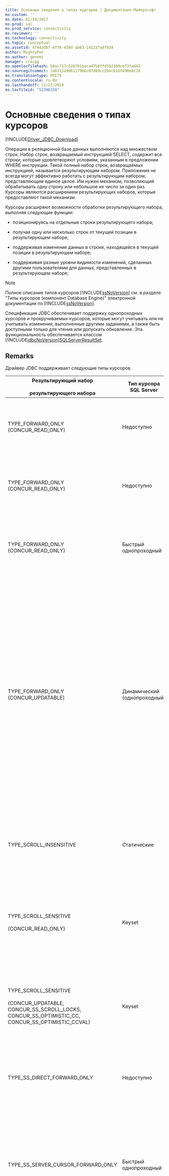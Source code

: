```yaml
---
title: Основные сведения о типах курсоров | Документация Майкрософт
ms.custom: ''
ms.date: 01/19/2017
ms.prod: sql
ms.prod_service: connectivity
ms.reviewer: ''
ms.technology: connectivity
ms.topic: conceptual
ms.assetid: 4f4d3db7-4f76-450d-ab63-141237a4f034
author: MightyPen
ms.author: genemi
manager: craigg
ms.openlocfilehash: b9ac737c528701baca47b8ffd592389cef3fad45
ms.sourcegitcommit: 1ab115a906117966c07d89cc2becb1bf690e8c78
ms.translationtype: MTE75
ms.contentlocale: ru-RU
ms.lasthandoff: 11/27/2018
ms.locfileid: "52396338"
---
```

# <a name="understanding-cursor-types"></a>Основные сведения о типах курсоров
[!INCLUDE[Driver_JDBC_Download](../../includes/driver_jdbc_download.md)]

  Операции в реляционной базе данных выполняются над множеством строк. Набор строк, возвращаемый инструкцией SELECT, содержит все строки, которые удовлетворяют условиям, указанным в предложении WHERE инструкции. Такой полный набор строк, возвращаемых инструкцией, называется результирующим набором. Приложения не всегда могут эффективно работать с результирующим набором, представляющим единое целое. Им нужен механизм, позволяющий обрабатывать одну строку или небольшое их число за один раз. Курсоры являются расширением результирующих наборов, которые предоставляют такой механизм.  
  
 Курсоры расширяют возможности обработки результирующего набора, выполняя следующие функции:  
  
-   позиционируясь на отдельные строки результирующего набора;  
  
-   получая одну или несколько строк от текущей позиции в результирующем наборе;  
  
-   поддерживая изменение данных в строке, находящейся в текущей позиции в результирующем наборе;  
  
-   поддерживая разные уровни видимости изменений, сделанных другими пользователями для данных, представленных в результирующем наборе;  
  
> [!NOTE]  
>  Полное описание типов курсоров [!INCLUDE[ssNoVersion](../../includes/ssnoversion-md.md)] см. в разделе "Типы курсоров (компонент Database Engine)" электронной документации по [!INCLUDE[ssNoVersion](../../includes/ssnoversion-md.md)].  
  
 Спецификация JDBC обеспечивает поддержку однопроходных курсоров и прокручиваемых курсоров, которые могут учитывать или не учитывать изменения, выполненные другими заданиями, а также быть доступными только для чтения или допускать обновление. Эта функциональность обеспечивается классом [!INCLUDE[jdbcNoVersion](../../includes/jdbcnoversion_md.md)][SQLServerResultSet](../../connect/jdbc/reference/sqlserverresultset-class.md).  
  
## <a name="remarks"></a>Remarks  
 Драйвер JDBC поддерживает следующие типы курсоров.  
  
|Результирующий набор<br /><br /> результирующего набора|Тип курсора SQL Server|Характеристики|select<br /><br /> Метод|Буферизация<br /><br /> ответов|Описание|  
|------------------------------------|----------------------------|---------------------|-----------------------|----------------------------|-----------------|  
|TYPE_FORWARD_ONLY (CONCUR_READ_ONLY)|Недоступно|Однонаправленный, только для чтения|direct|переполненные|Приложение выполняет один (однонаправленный) проход по результирующему набору. Этот режим активен по умолчанию и действует аналогично курсору TYPE_SS_DIRECT_FORWARD_ONLY. Драйвер считывает весь результирующий набор с сервера в память во время выполнения инструкции.|  
|TYPE_FORWARD_ONLY (CONCUR_READ_ONLY)|Недоступно|Однонаправленный, только для чтения|direct|adaptive|Приложение выполняет один (однонаправленный) проход по результирующему набору. Работает аналогично курсору TYPE_SS_DIRECT_FORWARD_ONLY. Драйвер считывает строки с сервера по мере того как приложение запрашивает строки. Это позволяет снизить загрузку памяти на стороне клиента.|  
|TYPE_FORWARD_ONLY (CONCUR_READ_ONLY)|Быстрый однопроходный|Однонаправленный, только для чтения|курсор|Недоступно|Приложение должно выполнить один (однонаправленный) проход по результирующему набору, используя серверный курсор. Работает аналогично курсору TYPE_SS_SERVER_CURSOR_FORWARD_ONLY.<br /><br /> Строки извлекаются с сервера блоками, размер которых определяется размером выборки.|  
|TYPE_FORWARD_ONLY (CONCUR_UPDATABLE)|Динамический (однопроходный)|Однопроходный, обновляемый|Недоступно|Недоступно|Приложение должно выполнить один (однонаправленный) проход по результирующему набору, чтобы обновить одну или несколько строк.<br /><br /> Строки извлекаются с сервера блоками, размер которых определяется размером выборки.<br /><br /> По умолчанию размер выборки фиксируется, когда приложение вызывает метод [setFetchSize](../../connect/jdbc/reference/setfetchsize-method-sqlserverresultset.md) объекта [SQLServerResultSet](../../connect/jdbc/reference/sqlserverresultset-class.md).<br /><br /> **Примечание**. Драйвер JDBC предоставляет функцию адаптивной буферизации, которая позволяет получать результаты выполнения инструкций от [!INCLUDE[ssNoVersion](../../includes/ssnoversion-md.md)] по запросу приложения, а не все сразу. Например, если приложение должно получить данные, которые не могут полностью разместиться в памяти приложения, адаптивная буферизация позволяет клиентскому приложению получать значения в виде потока. По умолчанию в драйвере применяется режим "**adaptive**". Однако, чтобы включить адаптивную буферизацию для однопроходных обновляемых результирующих наборов, приложение должно явно вызвать метод [setResponseBuffering](../../connect/jdbc/reference/setresponsebuffering-method-sqlserverstatement.md) объекта [SQLServerStatement](../../connect/jdbc/reference/sqlserverstatement-class.md), предоставив значение типа **String** ("**adaptive"**). Образец кода см. в разделе [обновление большой образец данных](../../connect/jdbc/updating-large-data-sample.md).|  
|TYPE_SCROLL_INSENSITIVE|Статические|Прокручиваемый, без поддержки обновления.<br /><br /> Внешние операции обновления, вставки и удаления строк не видимы.|Недоступно|Недоступно|Приложению требуется моментальный снимок базы данных. Результирующий набор не поддерживает обновление. Поддерживается только CONCUR_READ_ONLY.  Все остальные типы параллелизмы в случае использования с этим типом курсора вызывают исключение.<br /><br /> Строки извлекаются с сервера блоками, размер которых определяется размером выборки.|  
|TYPE_SCROLL_SENSITIVE<br /><br /> (CONCUR_READ_ONLY)|Keyset|Прокручиваемый, только для чтения. Внешние обновления строки являются видимыми, а операции удаления отображаются как отсутствующие данные.<br /><br /> Внешние операции вставки невидимы.|Недоступно|Недоступно|Приложению должны быть видимы только измененные данные для существующих строк.<br /><br /> Строки извлекаются с сервера блоками, размер которых определяется размером выборки.|  
|TYPE_SCROLL_SENSITIVE<br /><br /> (CONCUR_UPDATABLE, CONCUR_SS_SCROLL_LOCKS, CONCUR_SS_OPTIMISTIC_CC, CONCUR_SS_OPTIMISTIC_CCVAL)|Keyset|Прокручиваемый, обновляемый.<br /><br /> Внешние и внутренние обновления строки являются видимыми, а операции удаления отображаются как отсутствующие данные; операции вставки невидимы.|Недоступно|Недоступно|Приложение может изменять данные в существующих строках с помощью объекта ResultSet. Приложению также должны быть видимы изменения в строках, выполненные другими пользователями вне объекта ResultSet.<br /><br /> Строки извлекаются с сервера блоками, размер которых определяется размером выборки.|  
|TYPE_SS_DIRECT_FORWARD_ONLY|Недоступно|Однонаправленный, только для чтения|Недоступно|Полная или адаптивная|Целое значение = 2003. Предоставляет клиентский курсор, доступный только для чтения, с полной буферизацией. Серверный курсор не создается.<br /><br /> Поддерживается только тип параллелизма CONCUR_READ_ONLY. Все остальные типы параллелизмы в случае использования с этим типом курсора вызывают исключение.|  
|TYPE_SS_SERVER_CURSOR_FORWARD_ONLY|Быстрый однопроходный|Однонаправленный|Недоступно|Недоступно|Целое значение = 2004. Быстрый режим, доступ ко всем данным выполняется с помощью серверного курсора. В случае использования с типом параллелизма CONCUR_UPDATABLE возможно обновление.<br /><br /> Строки извлекаются с сервера блоками, размер которых определяется размером выборки.<br /><br /> Чтобы включить адаптивную буферизацию в этом случае, приложение должно явно вызвать метод [setResponseBuffering](../../connect/jdbc/reference/setresponsebuffering-method-sqlserverstatement.md) объекта [SQLServerStatement](../../connect/jdbc/reference/sqlserverstatement-class.md), указав значение типа **String** ("**adaptive"**). Образец кода см. в разделе [обновление большой образец данных](../../connect/jdbc/updating-large-data-sample.md).|  
|TYPE_SS_SCROLL_STATIC|Статические|Не отражает обновления, выполненные другими пользователями.|Недоступно|Недоступно|Целое значение = 1004. Приложению требуется моментальный снимок базы данных. Это синоним [!INCLUDE[ssNoVersion](../../includes/ssnoversion-md.md)] для типа JDBC TYPE_SCROLL_INSENSITIVE, который имеет те же параметры параллелизма по умолчанию.<br /><br /> Строки извлекаются с сервера блоками, размер которых определяется размером выборки.|  
|TYPE_SS_SCROLL_KEYSET<br /><br /> (CONCUR_READ_ONLY)|Keyset|Прокручиваемый, только для чтения. Внешние обновления строки являются видимыми, а операции удаления отображаются как отсутствующие данные.<br /><br /> Внешние операции вставки невидимы.|Недоступно|Недоступно|Целое значение = 1005. Приложению должны быть видимы только измененные данные для существующих строк. Это синоним [!INCLUDE[ssNoVersion](../../includes/ssnoversion-md.md)] для типа JDBC TYPE_SCROLL_SENSITIVE, который имеет те же параметры параллелизма по умолчанию.<br /><br /> Строки извлекаются с сервера блоками, размер которых определяется размером выборки.|  
|TYPE_SS_SCROLL_KEYSET<br /><br /> (CONCUR_UPDATABLE, CONCUR_SS_SCROLL_LOCKS, CONCUR_SS_OPTIMISTIC_CC, CONCUR_SS_OPTIMISTIC_CCVAL)|Keyset|Прокручиваемый, обновляемый.<br /><br /> Внешние и внутренние обновления строки являются видимыми, а операции удаления отображаются как отсутствующие данные; операции вставки невидимы.|Недоступно|Недоступно|Целое значение = 1005. Приложение должно изменять данные, или для него должны быть видимыми измененные данные для существующих строк. Это синоним [!INCLUDE[ssNoVersion](../../includes/ssnoversion-md.md)] для типа JDBC TYPE_SCROLL_SENSITIVE, который имеет те же параметры параллелизма по умолчанию.<br /><br /> Строки извлекаются с сервера блоками, размер которых определяется размером выборки.|  
|TYPE_SS_SCROLL_DYNAMIC<br /><br /> (CONCUR_READ_ONLY)|Динамический|Прокручиваемый, только для чтения.<br /><br /> Внешние операции обновления и вставки строк являются видимыми, а операции удаления представляются как временно отсутствующие данные в текущем буфере выборки.|Недоступно|Недоступно|Целое значение = 1006. Приложению должны быть видимы измененные данные для существующих строк, а также вставленные и обновленные строки за время существования курсора.<br /><br /> Строки извлекаются с сервера блоками, размер которых определяется размером выборки.|  
|TYPE_SS_SCROLL_DYNAMIC<br /><br /> (CONCUR_UPDATABLE, CONCUR_SS_SCROLL_LOCKS, CONCUR_SS_OPTIMISTIC_CC, CONCUR_SS_OPTIMISTIC_CCVAL)|Динамический|Прокручиваемый, обновляемый.<br /><br /> Внешние и внутренние операции обновления и вставки строк являются видимыми, а операции удаления представляются как временно отсутствующие данные в текущем буфере выборки.|Недоступно|Недоступно|Целое значение = 1006. Приложение может изменять данные для существующих строк, а также вставлять и удалять строки с помощью объекта ResultSet. Приложению также должны быть видимы изменения в строках, операции вставки и удаления, выполненные другими пользователями вне объекта ResultSet.<br /><br /> Строки извлекаются с сервера блоками, размер которых определяется размером выборки.|  
  
## <a name="cursor-positioning"></a>Позиционирование курсоров  
 Курсоры TYPE_FORWARD_ONLY, TYPE_SS_DIRECT_FORWARD_ONLY и TYPE_SS_SERVER_CURSOR_FORWARD_ONLY поддерживают только метод позиционирования [next](../../connect/jdbc/reference/next-method-sqlserverresultset.md).  
  
 Курсор TYPE_SS_SCROLL_DYNAMIC не поддерживает методы [absolute](../../connect/jdbc/reference/absolute-method-sqlserverresultset.md) и [getRow](../../connect/jdbc/reference/getrow-method-sqlserverresultset.md). Действие метода absolute можно приблизительно заменить сочетанием вызова методов [first](../../connect/jdbc/reference/first-method-sqlserverresultset.md) и [relative](../../connect/jdbc/reference/relative-method-sqlserverresultset.md) для динамических курсоров.  
  
 Метод getRow поддерживается только курсорами TYPE_FORWARD_ONLY, TYPE_SS_DIRECT_FORWARD_ONLY, TYPE_SS_SERVER_CURSOR_FORWARD_ONLY, TYPE_SS_SCROLL_KEYSET и TYPE_SS_SCROLL_STATIC. Метод getRow для всех типов однопроходных курсоров возвращает количество строк, считанных в курсоре на данный момент.  
  
> [!NOTE]  
>  Если приложение выполняет неподдерживаемый вызов позиционирования курсора или неподдерживаемый вызов метода getRow, возникает исключение с сообщением "Запрошенная операция не поддерживается с этим типом курсора".  
  
 Доступ к удаленным строкам предоставляется только курсорами TYPE_SS_SCROLL_KEYSET и эквивалентными курсорами TYPE_SCROLL_SENSITIVE. Если курсор позиционируется в удаленной строке, то значения столбцов недоступны, а метод [rowDeleted](../../connect/jdbc/reference/rowdeleted-method-sqlserverresultset.md) возвращает значение True. Вызовы метода get\<Type> приводят к созданию исключения с сообщением "Не удается получить значение из удаленной строки". Удаленные строки нельзя обновлять. Если вызвать метод update\<Type> для удаленной строки, создается исключение с сообщением "Не удается обновить удаленную строку". Курсор TYPE_SS_SCROLL_DYNAMIC работает аналогичным образом, пока не выходит за пределы текущего буфера выборки.  
  
 Однопроходные и динамические курсоры предоставляют доступ к удаленным строкам аналогичным образом, но только при условии, что курсоры остаются доступными в буфере выборки. Для однопроходных курсоров это реализуется довольно очевидным образом. Для динамических курсоров ситуация усложняется в случае, когда размер выборки превышает 1. Приложение может перемещать курсор в обоих направлениях в пределах окна, заданного буфером выборки, однако удаленная строка будет исчезать, когда курсор будет покидать исходный буфер выборки, в котором была обновлена строка. Если временно удаленные строки не должны отображаться приложению, использующему динамические курсоры, следует использовать относительную выборку (0).  
  
 Если значения ключа для строки курсора TYPE_SS_SCROLL_KEYSET или TYPE_SCROLL_SENSITIVE обновляются с помощью курсора, то строка сохраняет исходную позицию в результирующем наборе независимо от того, отвечает ли обновленная строка условиям выборки курсора. Если строка обновляется вне курсора, то удаленная строка будет выводиться в исходной позиции строки, однако будет видна в курсоре только в том случае, если там ранее присутствовала другая строка с новыми значениями ключа, но затем была удалена.  
  
 Для динамических курсоров обновленные строки будут сохранять свои позиции в буфере выборки, пока курсор не покинет окно, определенное буфером выборки. Обновленные строки могут вновь появляться в других позициях в результирующем наборе или полностью исчезать. Приложения, которые должны избегать временной потери согласованности в результирующем наборе, должны использовать размер выборки 1 (по умолчанию используется 8 строк для параллелизма CONCUR_SS_SCROLL_LOCKS и 128 строк для остальных режимов параллелизма).  
  
## <a name="cursor-conversion"></a>Преобразование курсоров  
 Иногда [!INCLUDE[ssNoVersion](../../includes/ssnoversion-md.md)] может реализовать тип курсора, отличный от запрошенного. Это называется неявным преобразованием курсора (или ухудшением курсора). Дополнительные сведения о неявных преобразованиях курсоров см. в разделе "Использование неявных преобразований курсоров" электронной документации по [!INCLUDE[ssNoVersion](../../includes/ssnoversion-md.md)].  
  
 С помощью [!INCLUDE[ssVersion2000](../../includes/ssversion2000-md.md)], при обновлении данных из результатов ResultSet.TYPE_SCROLL_SENSITIVE и ResultSet.CONCUR_UPDATABLE значение, создается исключение с сообщением «курсор является READ ONLY». Это исключение создается, так как [!INCLUDE[ssVersion2000](../../includes/ssversion2000-md.md)] выполнил неявное преобразование курсора для этого результирующего набора и не вернул запрошенный обновляемый курсор.  
  
 Для этой проблемы существует два возможных решения.  
  
-   Убедитесь, что базовая таблица содержит первичный ключ.  
  
-   Используйте [SQLServerResultSet.TYPE_SS_SCROLL_DYNAMIC](../../connect/jdbc/reference/type-ss-scroll-dynamic-field-sqlserverresultset.md) вместо ResultSet.TYPE_SCROLL_SENSITIVE создания инструкции.  
  
## <a name="cursor-updating"></a>Обновление курсоров  
 Обновления на месте поддерживаются для курсоров, если тип курсора и тип параллелизма поддерживают обновления. Если курсор не располагается в обновляемой строке в результирующем наборе (метод get\<Type> не завершился успешно), то вызов метода update\<Type> приведет к созданию исключения с сообщением "Результирующий набор не содержит текущую строку". В спецификации JDBC утверждается, что если метод обновления вызывается для столбца курсора, имеющего тип CONCUR_READ_ONLY, то создается исключение. В ситуациях, когда строка недоступна для обновления, например из-за конфликта оптимистичного параллелизма в случае конкурирующих операций обновления или удаления, исключение может не создаваться до вызова метода [insertRow](../../connect/jdbc/reference/insertrow-method-sqlserverresultset.md), [updateRow](../../connect/jdbc/reference/updaterow-method-sqlserverresultset.md) или [deleteRow](../../connect/jdbc/reference/deleterow-method-sqlserverresultset.md).  
  
 После вызова метода для обновления\<тип >, столбцу будет невозможен с помощью get\<тип > до updateRow или [cancelRowUpdates](../../connect/jdbc/reference/cancelrowupdates-method-sqlserverresultset.md) был вызван. Это позволяет избежать проблем, когда столбец обновляется с использованием типа, который отличается от типа, возвращенного сервером, а последующие вызовы метода считывания могут привести к преобразованиям типа на клиентской стороне, которые дают неточные результаты. Вызовы get\<Type> создают исключение с сообщением "Доступ к обновляемым столбцам невозможен до вызова метода updateRow() или cancelRowUpdates()".  
  
> [!NOTE]  
>  Если метод updateRow вызван, когда столбцы не обновлены, драйвер JDBC вызывает исключение с сообщением "Метод updateRow() вызван, когда столбцы не обновлены".  
  
 После вызова метода [moveToInsertRow](../../connect/jdbc/reference/movetoinsertrow-method-sqlserverresultset.md) исключение будет создаваться в случае вызова для результирующего набора любого метода, кроме методов get\<Type>, update\<Type>, insertRow и методов позиционирования курсора (включая [moveToCurrentRow](../../connect/jdbc/reference/movetocurrentrow-method-sqlserverresultset.md)). Метод moveToInsertRow фактически переводит результирующий набор в режим вставки, а методы позиционирования курсора отменяют режим вставки. Вызовы относительного позиционирования курсора перемещают курсор относительно позиции, в которой он находился перед вызовом moveToInsertRow. После вызова позиционирования курсора ожидаемая позиция назначения становится новой позицией курсора.  
  
 Если вызов позиционирования курсора, выполненный в режиме вставки, не завершается успешно, то позицией курсора после сбоя вызова будет исходная позиция курсора до вызова метода moveToInsetRow. Если метод insertRow завершается сбоем, то курсор остается в строке вставки в режиме вставки.  
  
 Столбцы в строке вставке первоначально находятся в неинициализированном состоянии. Вызовы метода update\<Type> устанавливают инициализированное состояние столбца. Вызов метода get\<Type> для неинициализированного столбца приводит к созданию исключения. Вызов метода insertRow возвращает все столбцы в строке вставки в неинициализированное состояние.  
  
 Если в момент вызова метода insertRow какие-либо столбцы не инициализированы, то вставляется значение по умолчанию для столбца. Если значение по умолчанию отсутствует, но столбец допускает значение NULL, то вставляется значение NULL. Если отсутствует значение по умолчанию, и столбец не допускает значения NULL, то сервер возвращает ошибку, и создается исключение.  
  
> [!NOTE]  
>  Вызовы метода getRow в режиме вставки возвращают значение 0.  
>   
>  Драйвер JDBC не поддерживает позиционированные операции обновления и удаления. В соответствии со спецификацией JDBC метод [setCursorName](../../connect/jdbc/reference/setcursorname-method-sqlserverstatement.md) не имеет эффекта, и в случае вызова метода [getCursorName](../../connect/jdbc/reference/getcursorname-method-sqlserverresultset.md) создается исключение.  
>   
>  Статические курсоры и курсоры, доступные только для чтения, никогда не поддерживают обновление.  
>   
>  SQL Server ограничивает использование серверных курсоров единственным результирующим набором. Если пакет или хранимая процедура содержит несколько инструкций, то необходимо использовать клиентский однопроходный курсор, доступный только для чтения.  
  
## <a name="see-also"></a>См. также:  
 [Управление результирующими наборами с помощью драйвера JDBC](../../connect/jdbc/managing-result-sets-with-the-jdbc-driver.md)  
  
  
